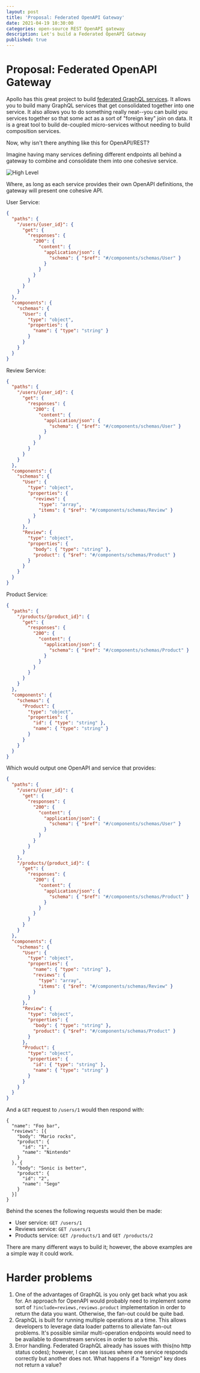 ```yaml
---
layout: post
title: 'Proposal: Federated OpenAPI Gateway'
date: 2021-04-19 10:30:00
categories: open-source REST OpenAPI gateway
description: Let's build a Federated OpenAPI Gateway
published: true
---
```


# Proposal: Federated OpenAPI Gateway

Apollo has this great project to build [federated GraphQL services](https://www.apollographql.com/docs/federation/).
It allows you to build many GraphQL services that get consolidated together into one service.
It also allows you to do something really neat--you can build you services
together so that some act as a sort of "foreign key" join on data.
It is a great tool to build de-coupled micro-services without
needing to build composition services.

Now, why isn't there anything like this for OpenAPI/REST?

Imagine having many services defining different endpoints all behind a gateway
to combine and consolidate them into one cohesive service.

![High Level](/assets/posts/openapi-gw/openapi-gw-high-level.png)

Where, as long as each service provides their own OpenAPI definitions, the gateway will
present one cohesive API.

User Service:

```json
{
  "paths": {
    "/users/{user_id}": {
      "get": {
        "responses": {
          "200": {
            "content": {
              "application/json": {
                "schema": { "$ref": "#/components/schemas/User" }
              }
            }
          }
        }
      }
    }
  },
  "components": {
    "schemas": {
      "User": {
        "type": "object",
        "properties": {
          "name": { "type": "string" }
        }
      }
    }
  }
}
```

Review Service:

```json
{
  "paths": {
    "/users/{user_id}": {
      "get": {
        "responses": {
          "200": {
            "content": {
              "application/json": {
                "schema": { "$ref": "#/components/schemas/User" }
              }
            }
          }
        }
      }
    }
  },
  "components": {
    "schemas": {
      "User": {
        "type": "object",
        "properties": {
          "reviews": {
            "type": "array",
            "items": { "$ref": "#/components/schemas/Review" }
          }
        }
      },
      "Review": {
        "type": "object",
        "properties": {
          "body": { "type": "string" },
          "product": { "$ref": "#/components/schemas/Product" }
        }
      }
    }
  }
}
```

Product Service:

```json
{
  "paths": {
    "/products/{product_id}": {
      "get": {
        "responses": {
          "200": {
            "content": {
              "application/json": {
                "schema": { "$ref": "#/components/schemas/Product" }
              }
            }
          }
        }
      }
    }
  },
  "components": {
    "schemas": {
      "Product": {
        "type": "object",
        "properties": {
          "id": { "type": "string" },
          "name": { "type": "string" }
        }
      }
    }
  }
}
```

Which would output one OpenAPI and service that provides:

```json
{
  "paths": {
    "/users/{user_id}": {
      "get": {
        "responses": {
          "200": {
            "content": {
              "application/json": {
                "schema": { "$ref": "#/components/schemas/User" }
              }
            }
          }
        }
      }
    },
    "/products/{product_id}": {
      "get": {
        "responses": {
          "200": {
            "content": {
              "application/json": {
                "schema": { "$ref": "#/components/schemas/Product" }
              }
            }
          }
        }
      }
    }
  },
  "components": {
    "schemas": {
      "User": {
        "type": "object",
        "properties": {
          "name": { "type": "string" },
          "reviews": {
            "type": "array",
            "items": { "$ref": "#/components/schemas/Review" }
          }
        }
      },
      "Review": {
        "type": "object",
        "properties": {
          "body": { "type": "string" },
          "product": { "$ref": "#/components/schemas/Product" }
        }
      },
      "Product": {
        "type": "object",
        "properties": {
          "id": { "type": "string" },
          "name": { "type": "string" }
        }
      }
    }
  }
}
```

And a `GET` request to `/users/1` would then respond with:

```
{
  "name": "Foo bar",
  "reviews": [{
    "body": "Mario rocks",
    "product": {
      "id": "1",
      "name": "Nintendo"
    }
  }, {
    "body": "Sonic is better",
    "product": {
      "id": "2",
      "name": "Sego"
    }
  }]
}
```

Behind the scenes the following requests would then be made:

- User service: `GET /users/1`
- Reviews service: `GET /users/1`
- Products service: `GET /products/1` and `GET /products/2`

There are many different ways to build it; however, the above
examples are a simple way it could work.

# Harder problems

1. One of the advantages of GraphQL is you only get back what you ask for.
   An approach for OpenAPI would probably need to implement some sort of
   `?include=reviews,reviews.product` implementation in order to return the data you want. Otherwise, the fan-out could be quite bad.
2. GraphQL is built for running multiple operations at a time. This allows
   developers to leverage data loader patterns to alleviate fan-out problems.
   It's possible similar multi-operation endpoints would need to be
   available to downstream services in order to solve this.
3. Error handling. Federated GraphQL already has issues
   with this(no http status codes); however, I can see issues where one
   service responds correctly but another does not. What happens if
   a "foreign" key does not return a value?
